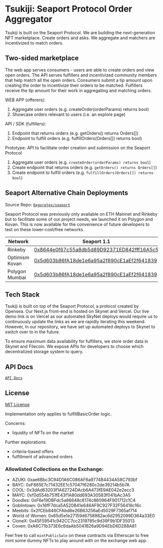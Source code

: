 # Tsukiji: Seaport Protocol Order Aggregator

Tsukiji is built on the Seaport Protocol. We are building the next-generation NFT marketplace. Create orders and asks. We aggregate and matchers are incentivized to match orders.

## Two-sided marketplace

The web app serves consumers - users are able to create orders and view open orders. The API serves fulfillers and incentivized community members that help match all the open orders. Consumers submit a tip amount upon creating the order to incentivize their orders to be matched. Fulfillers receive the tip amount for their work in aggregating and matching orders.

WEB APP (offerers):

1. Aggregate user orders (e.g. createOrder(orderParams) returns bool)
2. Showcase orders relevant to users (i.e. an explore page)

API / SDK (fulfillers):

1. Endpoint that returns orders (e.g. getOrders() returns Orders[])
2. Endpoint to fulfill orders (e.g. fulfillOrders(Orders[]) returns bool)

Prototype: API to facilitate order creation and submission on the Seaport Protocol

1. Aggregate user orders (e.g. `createOrder(orderParams) returns bool`)
2. Create endpoint that returns orders (e.g. `getOrders() returns Orders[]`)
3. Create endpoint to fulfill orders (e.g. `fulfillOrders(Orders[]) returns bool`)

## Seaport Alternative Chain Deployments

Source Repo: [`0xgoretex/seaport`](https://github.com/0xgoretex/seaport)

Seaport Protocol was previously only available on ETH Mainnet and Rinkeby but to facilitate some of our project needs, we launched it on Polygon and Kovan. This is now available for the convenience of future developers to test on these lower-cost/free networks.

| **Network**    | **Seaport 1.1**                                                                                                                        | **Conduit Controller**                                                                                                                 |
| -------------- | -------------------------------------------------------------------------------------------------------------------------------------- | -------------------------------------------------------------------------------------------------------------------------------------- |
| Rinkeby        | [0x8644e0f67c55a8db5d89D92371ED842fff16A5c5](https://rinkeby.etherscan.io/address/0x8644e0f67c55a8db5d89D92371ED842fff16A5c5)          | [0xBf320C8539386d7eEc20C547F4d0456354a9f2c5](https://rinkeby.etherscan.io/address/0xBf320C8539386d7eEc20C547F4d0456354a9f2c5)          |
| Optimism Kovan | [0x5d603b86fA18de1e6a95a2f890cE1aEf2f641839](https://kovan-optimistic.etherscan.io/address/0x5d603b86fA18de1e6a95a2f890cE1aEf2f641839) | [0xB94Ad2559dCC53Da3a51B9f62eB9254fd0fB389D](https://kovan-optimistic.etherscan.io/address/0xB94Ad2559dCC53Da3a51B9f62eB9254fd0fB389D) |
| Polygon Mumbai | [0x5d603b86fA18de1e6a95a2f890cE1aEf2f641839](https://mumbai.polygonscan.com/address/0x5d603b86fA18de1e6a95a2f890cE1aEf2f641839)        | [0xB94Ad2559dCC53Da3a51B9f62eB9254fd0fB389D](https://mumbai.polygonscan.com/address/0xB94Ad2559dCC53Da3a51B9f62eB9254fd0fB389D)        |

## Tech Stack

Tsukiji is built on top of the Seaport Protocol, a protocol created by Opensea. Our Next.js front-end is hosted on Skynet and Vercel. Our live demo link is on Vercel as our automated SkyNet deploys would require us to continuously update the links as we are rapidly iterating this weekend. However, in our repository, we have set up automated deploys to Skynet to switch over to in the future.

To ensure maximum data availability for fulfillers, we store order data in Skynet and Filecoin. We expose APIs for developers to choose which decentralized storage system to query.

## API Docs

[`API Docs`](pages/api)

## License

[MIT License](LICENSE)

Implementation only applies to fulfillBasicOrder logic.

Concerns:

- liquidity of NFTs on the market

Further explorations:

- criteria-based offers
- fulfillment of advanced orders

### Allowlisted Collections on the Exchange:

- AZUKI: 0xae6Bbc3C94D1A6C086AF6a9774B4434A58C793bf
- BAYC: 0xF865E7c71432EE1c57047f6280c2de39214b5b7A
- COOL: 0x3dAd63203f1A62724DAcb6A473fE9AE042e2ecc3
- MAYC: 0xf0d554b751fE43f1A80dd693A30583f041bAc3A5
- Doodles: 0xF6e19DBFdc5a86648c6174c860964F901712c1C4
- Goblintown: 0x16fF7dca5A520841e646AF9C927F32F56419c16c
- Meebits: 0x2fCEb846CFAbd8e26B63256aEd5029F7365af714
- World of Women: 0x65d5e1e27159d6758982ac6d2952099D364a33E0
- CloneX: 0x45F59541c942CC7cc2319785c9d39F9b1DF35013
- Coven: 0xA6C71b373E6c6daAb5041B26a9D94EbD6D288A81

Feel free to call `mintPublicSale` on these contracts via Etherscan to free mint some dummy NFTs to play around with on the exchange web app.
